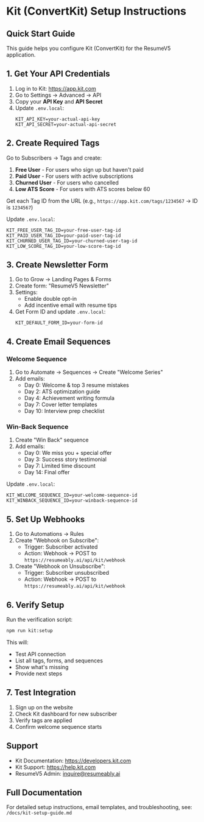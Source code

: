 # Kit (ConvertKit) Setup Instructions

## Quick Start Guide

This guide helps you configure Kit (ConvertKit) for the ResumeV5 application.

## 1. Get Your API Credentials

1. Log in to Kit: https://app.kit.com
2. Go to Settings → Advanced → API
3. Copy your **API Key** and **API Secret**
4. Update `.env.local`:
   ```
   KIT_API_KEY=your-actual-api-key
   KIT_API_SECRET=your-actual-api-secret
   ```

## 2. Create Required Tags

Go to Subscribers → Tags and create:
1. **Free User** - For users who sign up but haven't paid
2. **Paid User** - For users with active subscriptions
3. **Churned User** - For users who cancelled
4. **Low ATS Score** - For users with ATS scores below 60

Get each Tag ID from the URL (e.g., `https://app.kit.com/tags/1234567` → ID is `1234567`)

Update `.env.local`:
```
KIT_FREE_USER_TAG_ID=your-free-user-tag-id
KIT_PAID_USER_TAG_ID=your-paid-user-tag-id
KIT_CHURNED_USER_TAG_ID=your-churned-user-tag-id
KIT_LOW_SCORE_TAG_ID=your-low-score-tag-id
```

## 3. Create Newsletter Form

1. Go to Grow → Landing Pages & Forms
2. Create form: "ResumeV5 Newsletter"
3. Settings:
   - Enable double opt-in
   - Add incentive email with resume tips
4. Get Form ID and update `.env.local`:
   ```
   KIT_DEFAULT_FORM_ID=your-form-id
   ```

## 4. Create Email Sequences

### Welcome Sequence
1. Go to Automate → Sequences → Create "Welcome Series"
2. Add emails:
   - Day 0: Welcome & top 3 resume mistakes
   - Day 2: ATS optimization guide
   - Day 4: Achievement writing formula
   - Day 7: Cover letter templates
   - Day 10: Interview prep checklist

### Win-Back Sequence
1. Create "Win Back" sequence
2. Add emails:
   - Day 0: We miss you + special offer
   - Day 3: Success story testimonial
   - Day 7: Limited time discount
   - Day 14: Final offer

Update `.env.local`:
```
KIT_WELCOME_SEQUENCE_ID=your-welcome-sequence-id
KIT_WINBACK_SEQUENCE_ID=your-winback-sequence-id
```

## 5. Set Up Webhooks

1. Go to Automations → Rules
2. Create "Webhook on Subscribe":
   - Trigger: Subscriber activated
   - Action: Webhook → POST to `https://resumeably.ai/api/kit/webhook`
3. Create "Webhook on Unsubscribe":
   - Trigger: Subscriber unsubscribed
   - Action: Webhook → POST to `https://resumeably.ai/api/kit/webhook`

## 6. Verify Setup

Run the verification script:
```bash
npm run kit:setup
```

This will:
- Test API connection
- List all tags, forms, and sequences
- Show what's missing
- Provide next steps

## 7. Test Integration

1. Sign up on the website
2. Check Kit dashboard for new subscriber
3. Verify tags are applied
4. Confirm welcome sequence starts

## Support

- Kit Documentation: https://developers.kit.com
- Kit Support: https://help.kit.com
- ResumeV5 Admin: inquire@resumeably.ai

## Full Documentation

For detailed setup instructions, email templates, and troubleshooting, see:
`/docs/kit-setup-guide.md`